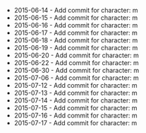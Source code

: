 - 2015-06-14 - Add commit for character: m
- 2015-06-15 - Add commit for character: m
- 2015-06-16 - Add commit for character: m
- 2015-06-17 - Add commit for character: m
- 2015-06-18 - Add commit for character: m
- 2015-06-19 - Add commit for character: m
- 2015-06-20 - Add commit for character: m
- 2015-06-22 - Add commit for character: m
- 2015-06-30 - Add commit for character: m
- 2015-07-06 - Add commit for character: m
- 2015-07-12 - Add commit for character: m
- 2015-07-13 - Add commit for character: m
- 2015-07-14 - Add commit for character: m
- 2015-07-15 - Add commit for character: m
- 2015-07-16 - Add commit for character: m
- 2015-07-17 - Add commit for character: m
